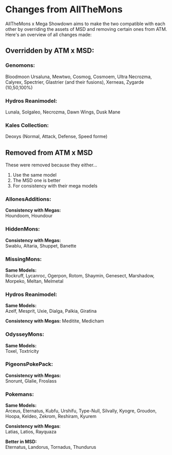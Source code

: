 # Changes from AllTheMons
AllTheMons x Mega Showdown aims to make the two compatible with each other by overriding the assets of MSD and removing certain ones from ATM. Here's an overview of all changes made:

## Overridden by ATM x MSD: 
### Genomons:
Bloodmoon Ursaluna, Mewtwo, Cosmog, Cosmoem, Ultra Necrozma, Calyrex, Spectrier, Glastrier (and their fusions), Xerneas, Zygarde (10,50,100%)

### Hydros Reanimodel:
Lunala, Solgaleo, Necrozma, Dawn Wings, Dusk Mane

### Kales Collection:
Deoxys (Normal, Attack, Defense, Speed forme)


## Removed from ATM x MSD 
These were removed because they either... 
1. Use the same model
2. The MSD one is better
3. For consistency with their mega models

### AllonesAdditions:
**Consistency with Megas:**  
Houndoom, Houndour

### HiddenMons: 
**Consistency with Megas:**  
Swablu, Altaria, Shuppet, Banette  

### MissingMons:
**Same Models:**  
Rockruff, Lycanroc, Ogerpon, Rotom, Shaymin, Genesect, Marshadow, Morpeko, Meltan, Melmetal

### Hydros Reanimodel:
**Same Models:**  
Azelf, Mesprit, Uxie, Dialga, Palkia, Giratina

**Consistency with Megas:**
Meditite, Medicham

### OdysseyMons:
**Same Models:**  
Toxel, Toxtricity

### PigeonsPokePack:
**Consistency with Megas:**  
Snorunt, Glalie, Froslass

### Pokemans:
**Same Models:**  
Arceus, Eternatus, Kubfu, Urshifu, Type-Null, Silvally, Kyogre, Groudon, Hoopa, Keldeo, Zekrom, Reshiram, Kyurem

**Consistency with Megas**:  
Latias, Latios, Rayquaza

**Better in MSD:**  
Eternatus, Landorus, Tornadus, Thundurus
